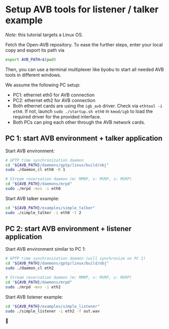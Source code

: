 # Setup AVB tools for listener / talker example

_Note:_ this tutorial targets a Linux OS.

Fetch the Open-AVB repository. To ease the further steps, enter your local copy and export its path via
```bash
export AVB_PATH=$(pwd)
```
Then, you can use a terminal multiplexer like _byobu_ to start all needed AVB tools in different windows.

We assume the following PC setup:
  * PC1: ethernet eth0 for AVB connection
  * PC2: ethernet eth2 for AVB connection
  * Both ethernet cards are using the `igb_avb` driver.
    Check via `ethtool -i eth0`.
    If not, launch `sudo ./startup.sh eth0` in `kmod/igb` to load the required driver for the provided interface.
  * Both PCs can ping each other through the AVB network cards.

## PC 1: start AVB environment + talker application

Start AVB environment:

```bash
# GPTP time synchronization daemon
cd "${AVB_PATH}/daemons/gptp/linux/build/obj"
sudo ./daemon_cl eth0 -R 1

# Stream reservation daemon (m: MMRP, v: MVRP, s: MSRP)
cd "${AVB_PATH}/daemons/mrpd"
sudo ./mrpd -mvs -i eth0
```

Start AVB talker example:

```bash
cd "${AVB_PATH}/examples/simple_talker"
sudo ./simple_talker -i eth0 -t 2
```

## PC 2: start AVB environment + listener application

Start AVB environment similar to PC 1:

```bash
# GPTP time synchronization daemon (will synchronize on PC 1)
cd "${AVB_PATH}/daemons/gptp/linux/build/obj"
sudo ./daemon_cl eth2

# Stream reservation daemon (m: MMRP, v: MVRP, s: MSRP)
cd "${AVB_PATH}/daemons/mrpd"
sudo ./mrpd -mvs -i eth2
```

Start AVB listener example:

```bash
cd "${AVB_PATH}/examples/simple_listener"
sudo ./simple_listener -i eth2 -f out.wav
```

:tada:
